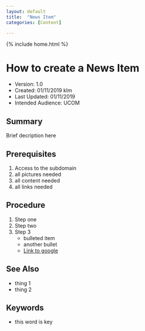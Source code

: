 ```yaml
---
layout: default
title:  "News Item"
categories: [Content] 

---
```

{% include home.html %}
# How to create a News Item
* Version: 1.0
* Created: 01/11/2019 klm
* Last Updated: 01/11/2019
* Intended Audience: UCOM

## Summary

Brief decription here

## Prerequisites

 1. Access to the subdomain
 2. all pictures needed
 3. all content needed
 4. all links needed

## Procedure

1. Step one
2. Step two
3. Step 3
    * bulleted item
    * another bullet
    * [Link to google](http://www.google.com)

## See Also

* thing 1
* thing 2

## Keywords

* this word is key


